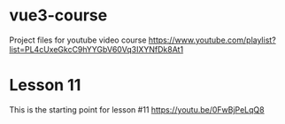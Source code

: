 # vue3-course
Project files for youtube video course https://www.youtube.com/playlist?list=PL4cUxeGkcC9hYYGbV60Vq3IXYNfDk8At1
# Lesson 11
This is the starting point for lesson #11 https://youtu.be/0FwBjPeLqQ8